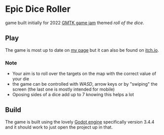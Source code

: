 # Epic Dice Roller
[](screengrab.png)
game built initially for 2022 [GMTK game jam](https://itch.io/jam/gmtk-jam-2022) themed _roll of the dice_.

## Play
The game is most up to date on [my page](https://demb.org/rollTheDice) but it can also be found on [itch.io](https://demborg.itch.io/epic-dice-roller).

### Note
- Your aim is to roll over the targets on the map with the correct value of your die
- the game can be controlled with _WASD_, arrow keys or by "swiping" the screen (the last one is mostly intended for mobile)
- Oposing sides of a dice add up to 7 knowing this helps a lot

## Build
The game is built using the lovely [Godot engine](https://godotengine.org/) specifically version 3.4.4 and it should work to just open the project up in that.
